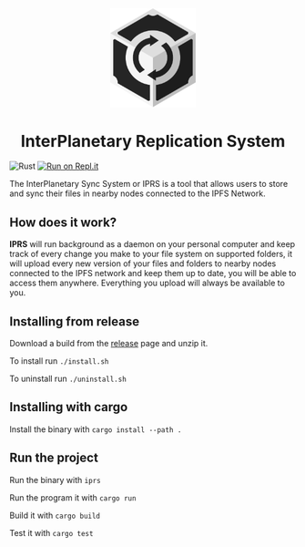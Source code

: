 <div align="center">
  <img src="https://raw.githubusercontent.com/edfloreshz/iprs/master/assets/logo.png" width="150" />

  <h1>InterPlanetary Replication System</h1>
</div>

![Rust](https://github.com/edfloreshz/iprs/workflows/Rust/badge.svg?branch=master)
[![Run on Repl.it](https://repl.it/badge/github/edfloreshz/iprs)](https://repl.it/github/edfloreshz/iprs)

The InterPlanetary Sync System or IPRS is a tool that allows users to store and sync their files in nearby nodes connected to the IPFS Network. 


## How does it work?

**IPRS** will run background as a daemon on your personal computer and keep track of every change you make to your file system on supported folders, it will upload every new version of your files and folders to nearby nodes connected to the IPFS network and keep them up to date, you will be able to access them anywhere. Everything you upload will always be available to you.

## Installing from release
Download a build from the [release](https://github.com/edfloreshz/iprs/releases) page and unzip it.

To install run `./install.sh`

To uninstall run `./uninstall.sh`

## Installing with cargo
Install the binary with `cargo install --path .`

## Run the project
Run the binary with `iprs`

Run the program it with `cargo run`

Build it with `cargo build`

Test it with `cargo test`
